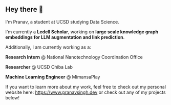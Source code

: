 ## Hey there 👋

I'm Pranav, a student at UCSD studying Data Science. 

I'm currently a **Ledell Scholar**, working on **large scale knowledge graph embeddings for LLM augmentation and link prediction**.

Additionally, I am currently working as a:

**Research Intern** @ National Nanotechnology Coordination Office

**Researcher** @ UCSD Chiba Lab

**Machine Learning Engineer** @ MimansaPlay

If you want to learn more about my work, feel free to check out my personal website here: https://www.pranavsingh.dev 
or check out any of my projects below!




<!--
**ps1526/ps1526** is a ✨ _special_ ✨ repository because its `README.md` (this file) appears on your GitHub profile.

Here are some ideas to get you started:

- 🔭 I’m currently working on ...
- 🌱 I’m currently learning ...
- 👯 I’m looking to collaborate on ...
- 🤔 I’m looking for help with ...
- 💬 Ask me about ...
- 📫 How to reach me: ...
- 😄 Pronouns: ...
- ⚡ Fun fact: ...
-->
